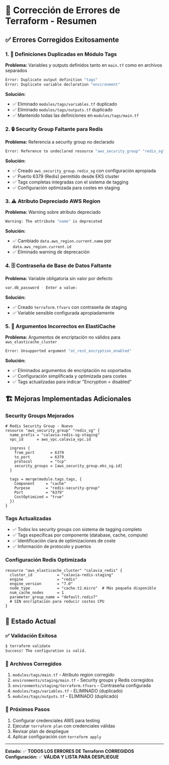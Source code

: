 # 🔧 Corrección de Errores de Terraform - Resumen

## ✅ Errores Corregidos Exitosamente

### 1. 🚫 Definiciones Duplicadas en Módulo Tags

**Problema:** Variables y outputs definidos tanto en `main.tf` como en archivos separados

```bash
Error: Duplicate output definition "tags"
Error: Duplicate variable declaration "environment"
```

**Solución:**

- ✅ Eliminado `modules/tags/variables.tf` duplicado
- ✅ Eliminado `modules/tags/outputs.tf` duplicado
- ✅ Mantenido todas las definiciones en `modules/tags/main.tf`

### 2. 🔒 Security Group Faltante para Redis

**Problema:** Referencia a security group no declarado

```bash
Error: Reference to undeclared resource "aws_security_group" "redis_sg"
```

**Solución:**

- ✅ Creado `aws_security_group.redis_sg` con configuración apropiada
- ✅ Puerto 6379 (Redis) permitido desde EKS cluster
- ✅ Tags completas integradas con el sistema de tagging
- ✅ Configuración optimizada para costes en staging

### 3. ⚠️ Atributo Depreciado AWS Region

**Problema:** Warning sobre atributo depreciado

```bash
Warning: The attribute "name" is deprecated
```

**Solución:**

- ✅ Cambiado `data.aws_region.current.name` por `data.aws_region.current.id`
- ✅ Eliminado warning de deprecación

### 4. 🗄️ Contraseña de Base de Datos Faltante

**Problema:** Variable obligatoria sin valor por defecto

```bash
var.db_password - Enter a value:
```

**Solución:**

- ✅ Creado `terraform.tfvars` con contraseña de staging
- ✅ Variable sensible configurada apropiadamente

### 5. 🚫 Argumentos Incorrectos en ElastiCache

**Problema:** Argumentos de encriptación no válidos para `aws_elasticache_cluster`

```bash
Error: Unsupported argument "at_rest_encryption_enabled"
```

**Solución:**

- ✅ Eliminados argumentos de encriptación no soportados
- ✅ Configuración simplificada y optimizada para costes
- ✅ Tags actualizadas para indicar "Encryption = disabled"

## 🏗️ Mejoras Implementadas Adicionales

### Security Groups Mejorados

```hcl
# Redis Security Group - Nuevo
resource "aws_security_group" "redis_sg" {
  name_prefix = "calavia-redis-sg-staging"
  vpc_id      = aws_vpc.calavia_vpc.id

  ingress {
    from_port       = 6379
    to_port         = 6379
    protocol        = "tcp"
    security_groups = [aws_security_group.eks_sg.id]
  }

  tags = merge(module.tags.tags, {
    Component     = "cache"
    Purpose       = "redis-security-group"
    Port          = "6379"
    CostOptimized = "true"
  })
}
```

### Tags Actualizadas

- ✅ Todos los security groups con sistema de tagging completo
- ✅ Tags específicas por componente (database, cache, compute)
- ✅ Identificación clara de optimizaciones de coste
- ✅ Información de protocolo y puertos

### Configuración Redis Optimizada

```hcl
resource "aws_elasticache_cluster" "calavia_redis" {
  cluster_id           = "calavia-redis-staging"
  engine               = "redis"
  engine_version       = "7.0"
  node_type            = "cache.t2.micro"  # Más pequeña disponible
  num_cache_nodes      = 1
  parameter_group_name = "default.redis7"
  # SIN encriptación para reducir costes CPU
}
```

## 🎯 Estado Actual

### ✅ Validación Exitosa

```bash
$ terraform validate
Success! The configuration is valid.
```

### 📁 Archivos Corregidos

1. `modules/tags/main.tf` - Atributo region corregido
2. `environments/staging/main.tf` - Security groups y Redis corregidos
3. `environments/staging/terraform.tfvars` - Contraseña configurada
4. `modules/tags/variables.tf` - ELIMINADO (duplicado)
5. `modules/tags/outputs.tf` - ELIMINADO (duplicado)

### 🚀 Próximos Pasos

1. Configurar credenciales AWS para testing
2. Ejecutar `terraform plan` con credenciales válidas
3. Revisar plan de despliegue
4. Aplicar configuración con `terraform apply`

---
**Estado:** ✅ **TODOS LOS ERRORES DE Terraform CORREGIDOS**
**Configuración:** ✅ **VÁLIDA Y LISTA PARA DESPLIEGUE**
